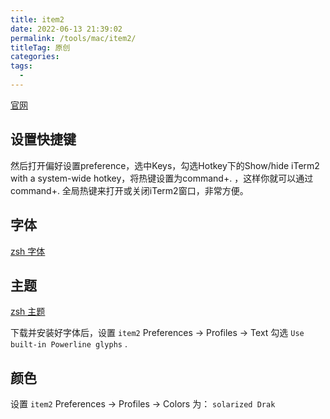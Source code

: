 ```yaml
---
title: item2
date: 2022-06-13 21:39:02
permalink: /tools/mac/item2/
titleTag: 原创
categories:
tags:
  - 
---
```


[官网](https://iterm2.com/)

## 设置快捷键
然后打开偏好设置preference，选中Keys，勾选Hotkey下的Show/hide iTerm2 with a system-wide hotkey，将热键设置为command+. ，这样你就可以通过command+. 全局热键来打开或关闭iTerm2窗口，非常方便。

## 字体
[zsh 字体](./03.zsh.md#字体)

## 主题

[zsh 主题](./03.zsh.md#主题)

下载并安装好字体后，设置 `item2` Preferences -> Profiles -> Text
勾选 `Use built-in Powerline glyphs` .

## 颜色
设置 `item2` Preferences -> Profiles -> Colors 为： `solarized Drak`